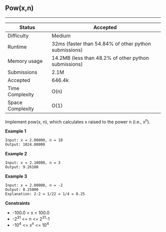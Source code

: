 ## Pow(x,n)
---------
| Status | Accepted |
| --- | --- |
| Difficulty | Medium |
| Runtime | 32ms (faster than 54.84% of other python submissions) |
| Memory usage | 14.2MB (less than 48.2% of other python submissions) |
| Submissions | 2.1M |
| Accepted | 646.4k |
| Time Complexity | O(n) |
| Space Complexity | O(1) |

Implement pow(x, n), which calculates x raised to the power n (i.e., x<sup>n</sup>).

**Example 1**
```
Input: x = 2.00000, n = 10
Output: 1024.00000
```

**Example 2**
```
Input: x = 2.10000, n = 3
Output: 9.26100
```

**Example 3**
```
Input: x = 2.00000, n = -2
Output: 0.25000
Explanation: 2-2 = 1/22 = 1/4 = 0.25
```

**Constraints**
- -100.0 < x < 100.0
- -2<sup>31</sup> <= n <= 2<sup>31</sup>-1
- -10<sup>4</sup> <= x<sup>n</sup> <= 10<sup>4</sup>
